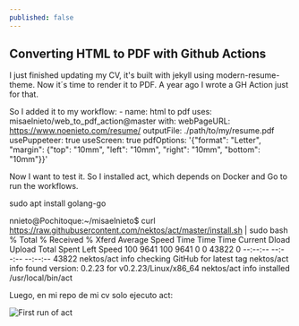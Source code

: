 ```yaml
---
published: false
---
```

## Converting HTML to PDF with Github Actions

I just finished updating my CV, it's built with jekyll using modern-resume-theme. Now it´s time to render it to PDF. A year ago I wrote a GH Action just for that.

So I added it to my workflow:
      - name: html to pdf
        uses: misaelnieto/web_to_pdf_action@master
        with:
          webPageURL: https://www.noenieto.com/resume/
          outputFile: ./path/to/my/resume.pdf
          usePuppeteer: true
          useScreen: true
          pdfOptions: '{"format": "Letter", "margin": {"top": "10mm", "left": "10mm", "right": "10mm", "bottom": "10mm"}}'

Now I want to test it. So I installed act, which depends on Docker and Go to run the workflows.

sudo apt install golang-go

nnieto@Pochitoque:~/misaelnieto$ curl https://raw.githubusercontent.com/nektos/act/master/install.sh | sudo bash
  % Total    % Received % Xferd  Average Speed   Time    Time     Time  Current
                                 Dload  Upload   Total   Spent    Left  Speed
100  9641  100  9641    0     0  43822      0 --:--:-- --:--:-- --:--:-- 43822
nektos/act info checking GitHub for latest tag
nektos/act info found version: 0.2.23 for v0.2.23/Linux/x86_64
nektos/act info installed /usr/local/bin/act

Luego, en mi repo de mi cv solo ejecuto act:

![First run of act]({{site.baseurl}}/media/act-first-run.PNG)



